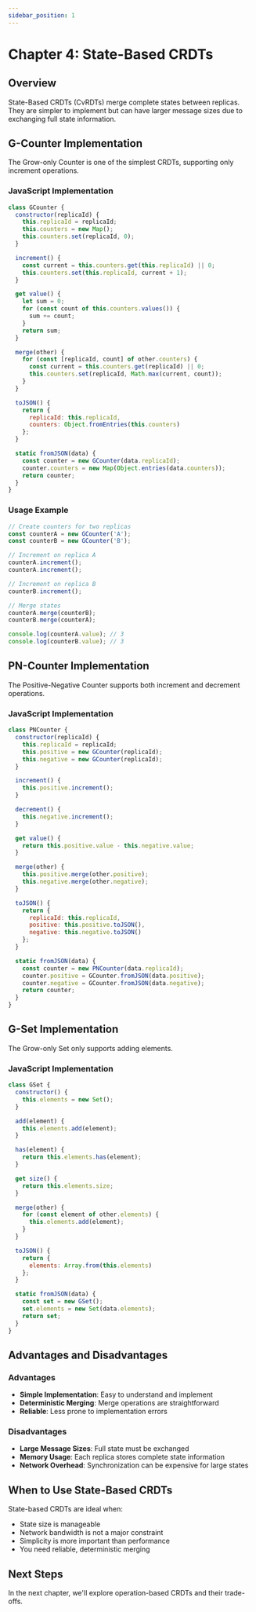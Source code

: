 ```yaml
---
sidebar_position: 1
---
```


# Chapter 4: State-Based CRDTs

## Overview

State-Based CRDTs (CvRDTs) merge complete states between replicas. They are simpler to implement but can have larger message sizes due to exchanging full state information.

## G-Counter Implementation

The Grow-only Counter is one of the simplest CRDTs, supporting only increment operations.

### JavaScript Implementation

```javascript
class GCounter {
  constructor(replicaId) {
    this.replicaId = replicaId;
    this.counters = new Map();
    this.counters.set(replicaId, 0);
  }

  increment() {
    const current = this.counters.get(this.replicaId) || 0;
    this.counters.set(this.replicaId, current + 1);
  }

  get value() {
    let sum = 0;
    for (const count of this.counters.values()) {
      sum += count;
    }
    return sum;
  }

  merge(other) {
    for (const [replicaId, count] of other.counters) {
      const current = this.counters.get(replicaId) || 0;
      this.counters.set(replicaId, Math.max(current, count));
    }
  }

  toJSON() {
    return {
      replicaId: this.replicaId,
      counters: Object.fromEntries(this.counters)
    };
  }

  static fromJSON(data) {
    const counter = new GCounter(data.replicaId);
    counter.counters = new Map(Object.entries(data.counters));
    return counter;
  }
}
```

### Usage Example

```javascript
// Create counters for two replicas
const counterA = new GCounter('A');
const counterB = new GCounter('B');

// Increment on replica A
counterA.increment();
counterA.increment();

// Increment on replica B
counterB.increment();

// Merge states
counterA.merge(counterB);
counterB.merge(counterA);

console.log(counterA.value); // 3
console.log(counterB.value); // 3
```

## PN-Counter Implementation

The Positive-Negative Counter supports both increment and decrement operations.

### JavaScript Implementation

```javascript
class PNCounter {
  constructor(replicaId) {
    this.replicaId = replicaId;
    this.positive = new GCounter(replicaId);
    this.negative = new GCounter(replicaId);
  }

  increment() {
    this.positive.increment();
  }

  decrement() {
    this.negative.increment();
  }

  get value() {
    return this.positive.value - this.negative.value;
  }

  merge(other) {
    this.positive.merge(other.positive);
    this.negative.merge(other.negative);
  }

  toJSON() {
    return {
      replicaId: this.replicaId,
      positive: this.positive.toJSON(),
      negative: this.negative.toJSON()
    };
  }

  static fromJSON(data) {
    const counter = new PNCounter(data.replicaId);
    counter.positive = GCounter.fromJSON(data.positive);
    counter.negative = GCounter.fromJSON(data.negative);
    return counter;
  }
}
```

## G-Set Implementation

The Grow-only Set only supports adding elements.

### JavaScript Implementation

```javascript
class GSet {
  constructor() {
    this.elements = new Set();
  }

  add(element) {
    this.elements.add(element);
  }

  has(element) {
    return this.elements.has(element);
  }

  get size() {
    return this.elements.size;
  }

  merge(other) {
    for (const element of other.elements) {
      this.elements.add(element);
    }
  }

  toJSON() {
    return {
      elements: Array.from(this.elements)
    };
  }

  static fromJSON(data) {
    const set = new GSet();
    set.elements = new Set(data.elements);
    return set;
  }
}
```

## Advantages and Disadvantages

### Advantages
- **Simple Implementation**: Easy to understand and implement
- **Deterministic Merging**: Merge operations are straightforward
- **Reliable**: Less prone to implementation errors

### Disadvantages
- **Large Message Sizes**: Full state must be exchanged
- **Memory Usage**: Each replica stores complete state information
- **Network Overhead**: Synchronization can be expensive for large states

## When to Use State-Based CRDTs

State-based CRDTs are ideal when:
- State size is manageable
- Network bandwidth is not a major constraint
- Simplicity is more important than performance
- You need reliable, deterministic merging

## Next Steps

In the next chapter, we'll explore operation-based CRDTs and their trade-offs. 